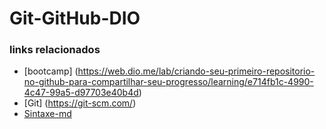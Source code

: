 # Git-GitHub-DIO
### links relacionados
* [bootcamp] (https://web.dio.me/lab/criando-seu-primeiro-repositorio-no-github-para-compartilhar-seu-progresso/learning/e714fb1c-4990-4c47-99a5-d97703e40b4d)
* [Git] (https://git-scm.com/)
* [Sintaxe-md](https://experienceleague.adobe.com/docs/contributor/contributor-guide/writing-essentials/markdown.html?lang=pt-BR#:~:text=No%C3%A7%C3%B5es%20b%C3%A1sicas%20sobre%20o%20Markdown%201%20Cabe%C3%A7alhos%20Para,6%20Imagens%20...%207%20Blocos%20de%20c%C3%B3digo%20)
